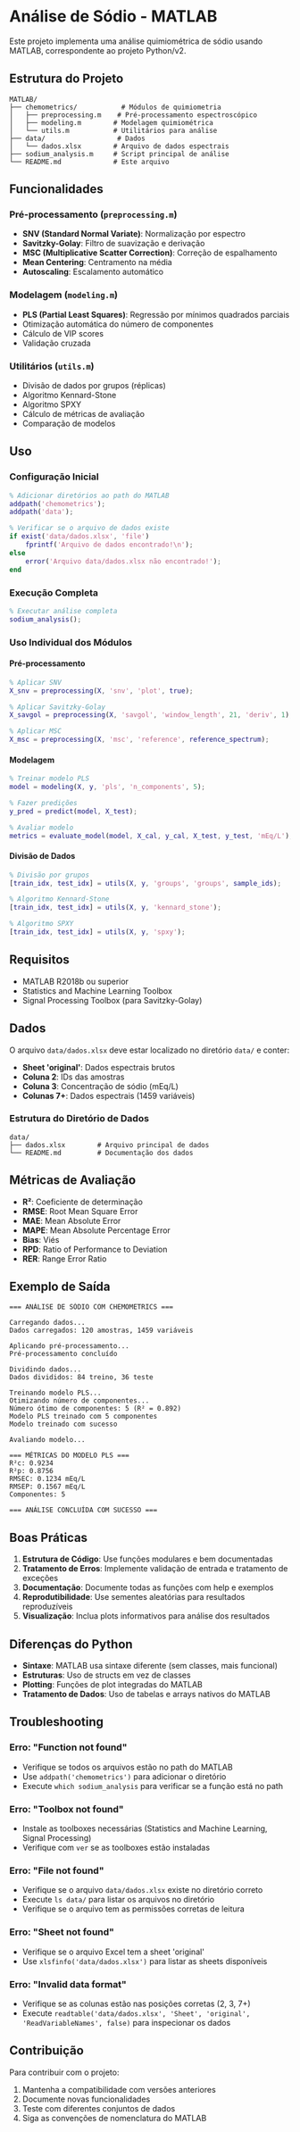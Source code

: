# Análise de Sódio - MATLAB

Este projeto implementa uma análise quimiométrica de sódio usando MATLAB, correspondente ao projeto Python/v2.

## Estrutura do Projeto

```
MATLAB/
├── chemometrics/           # Módulos de quimiometria
│   ├── preprocessing.m    # Pré-processamento espectroscópico
│   ├── modeling.m        # Modelagem quimiométrica
│   └── utils.m           # Utilitários para análise
├── data/                  # Dados
│   └── dados.xlsx        # Arquivo de dados espectrais
├── sodium_analysis.m     # Script principal de análise
└── README.md             # Este arquivo
```

## Funcionalidades

### Pré-processamento (`preprocessing.m`)
- **SNV (Standard Normal Variate)**: Normalização por espectro
- **Savitzky-Golay**: Filtro de suavização e derivação
- **MSC (Multiplicative Scatter Correction)**: Correção de espalhamento
- **Mean Centering**: Centramento na média
- **Autoscaling**: Escalamento automático

### Modelagem (`modeling.m`)
- **PLS (Partial Least Squares)**: Regressão por mínimos quadrados parciais
- Otimização automática do número de componentes
- Cálculo de VIP scores
- Validação cruzada

### Utilitários (`utils.m`)
- Divisão de dados por grupos (réplicas)
- Algoritmo Kennard-Stone
- Algoritmo SPXY
- Cálculo de métricas de avaliação
- Comparação de modelos

## Uso

### Configuração Inicial
```matlab
% Adicionar diretórios ao path do MATLAB
addpath('chemometrics');
addpath('data');

% Verificar se o arquivo de dados existe
if exist('data/dados.xlsx', 'file')
    fprintf('Arquivo de dados encontrado!\n');
else
    error('Arquivo data/dados.xlsx não encontrado!');
end
```

### Execução Completa
```matlab
% Executar análise completa
sodium_analysis();
```

### Uso Individual dos Módulos

#### Pré-processamento
```matlab
% Aplicar SNV
X_snv = preprocessing(X, 'snv', 'plot', true);

% Aplicar Savitzky-Golay
X_savgol = preprocessing(X, 'savgol', 'window_length', 21, 'deriv', 1);

% Aplicar MSC
X_msc = preprocessing(X, 'msc', 'reference', reference_spectrum);
```

#### Modelagem
```matlab
% Treinar modelo PLS
model = modeling(X, y, 'pls', 'n_components', 5);

% Fazer predições
y_pred = predict(model, X_test);

% Avaliar modelo
metrics = evaluate_model(model, X_cal, y_cal, X_test, y_test, 'mEq/L');
```

#### Divisão de Dados
```matlab
% Divisão por grupos
[train_idx, test_idx] = utils(X, y, 'groups', 'groups', sample_ids);

% Algoritmo Kennard-Stone
[train_idx, test_idx] = utils(X, y, 'kennard_stone');

% Algoritmo SPXY
[train_idx, test_idx] = utils(X, y, 'spxy');
```

## Requisitos

- MATLAB R2018b ou superior
- Statistics and Machine Learning Toolbox
- Signal Processing Toolbox (para Savitzky-Golay)

## Dados

O arquivo `data/dados.xlsx` deve estar localizado no diretório `data/` e conter:
- **Sheet 'original'**: Dados espectrais brutos
- **Coluna 2**: IDs das amostras
- **Coluna 3**: Concentração de sódio (mEq/L)
- **Colunas 7+**: Dados espectrais (1459 variáveis)

### Estrutura do Diretório de Dados
```
data/
├── dados.xlsx        # Arquivo principal de dados
└── README.md         # Documentação dos dados
```

## Métricas de Avaliação

- **R²**: Coeficiente de determinação
- **RMSE**: Root Mean Square Error
- **MAE**: Mean Absolute Error
- **MAPE**: Mean Absolute Percentage Error
- **Bias**: Viés
- **RPD**: Ratio of Performance to Deviation
- **RER**: Range Error Ratio

## Exemplo de Saída

```
=== ANÁLISE DE SÓDIO COM CHEMOMETRICS ===

Carregando dados...
Dados carregados: 120 amostras, 1459 variáveis

Aplicando pré-processamento...
Pré-processamento concluído

Dividindo dados...
Dados divididos: 84 treino, 36 teste

Treinando modelo PLS...
Otimizando número de componentes...
Número ótimo de componentes: 5 (R² = 0.892)
Modelo PLS treinado com 5 componentes
Modelo treinado com sucesso

Avaliando modelo...

=== MÉTRICAS DO MODELO PLS ===
R²c: 0.9234
R²p: 0.8756
RMSEC: 0.1234 mEq/L
RMSEP: 0.1567 mEq/L
Componentes: 5

=== ANÁLISE CONCLUÍDA COM SUCESSO ===
```

## Boas Práticas

1. **Estrutura de Código**: Use funções modulares e bem documentadas
2. **Tratamento de Erros**: Implemente validação de entrada e tratamento de exceções
3. **Documentação**: Documente todas as funções com help e exemplos
4. **Reprodutibilidade**: Use sementes aleatórias para resultados reproduzíveis
5. **Visualização**: Inclua plots informativos para análise dos resultados

## Diferenças do Python

- **Sintaxe**: MATLAB usa sintaxe diferente (sem classes, mais funcional)
- **Estruturas**: Uso de structs em vez de classes
- **Plotting**: Funções de plot integradas do MATLAB
- **Tratamento de Dados**: Uso de tabelas e arrays nativos do MATLAB

## Troubleshooting

### Erro: "Function not found"
- Verifique se todos os arquivos estão no path do MATLAB
- Use `addpath('chemometrics')` para adicionar o diretório
- Execute `which sodium_analysis` para verificar se a função está no path

### Erro: "Toolbox not found"
- Instale as toolboxes necessárias (Statistics and Machine Learning, Signal Processing)
- Verifique com `ver` se as toolboxes estão instaladas

### Erro: "File not found"
- Verifique se o arquivo `data/dados.xlsx` existe no diretório correto
- Execute `ls data/` para listar os arquivos no diretório
- Verifique se o arquivo tem as permissões corretas de leitura

### Erro: "Sheet not found"
- Verifique se o arquivo Excel tem a sheet 'original'
- Use `xlsfinfo('data/dados.xlsx')` para listar as sheets disponíveis

### Erro: "Invalid data format"
- Verifique se as colunas estão nas posições corretas (2, 3, 7+)
- Execute `readtable('data/dados.xlsx', 'Sheet', 'original', 'ReadVariableNames', false)` para inspecionar os dados

## Contribuição

Para contribuir com o projeto:
1. Mantenha a compatibilidade com versões anteriores
2. Documente novas funcionalidades
3. Teste com diferentes conjuntos de dados
4. Siga as convenções de nomenclatura do MATLAB
